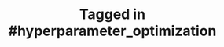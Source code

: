 ---
layout: tag-page
title: "Tagged in #hyperparameter_optimization"
tag: hyperparameter_optimization
---